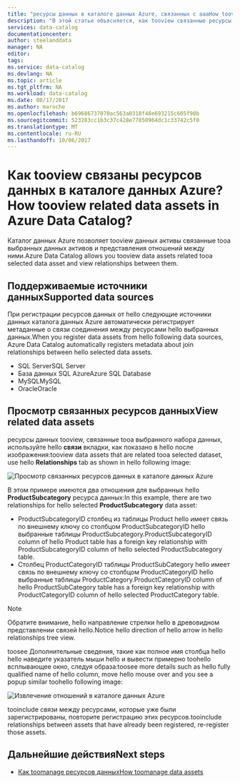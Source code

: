 ```yaml
---
title: "ресурсы данных в каталоге данных Azure, связанных с aaaHow tooview | Документы Microsoft"
description: "В этой статье объясняется, как tooview связанные ресурсы данных выбранные данные средства в каталоге данных Azure."
services: data-catalog
documentationcenter: 
author: steelanddata
manager: NA
editor: 
tags: 
ms.service: data-catalog
ms.devlang: NA
ms.topic: article
ms.tgt_pltfrm: NA
ms.workload: data-catalog
ms.date: 08/17/2017
ms.author: maroche
ms.openlocfilehash: b69686737070ac563a0318f48e693215c605f90b
ms.sourcegitcommit: 523283cc1b3c37c428e77850964dc1c33742c5f0
ms.translationtype: MT
ms.contentlocale: ru-RU
ms.lasthandoff: 10/06/2017
---
```

# <a name="how-tooview-related-data-assets-in-azure-data-catalog"></a><span data-ttu-id="b897e-103">Как tooview связаны ресурсов данных в каталоге данных Azure?</span><span class="sxs-lookup"><span data-stu-id="b897e-103">How tooview related data assets in Azure Data Catalog?</span></span>
<span data-ttu-id="b897e-104">Каталог данных Azure позволяет tooview данных активы связанные tooa выбранных данных активов и представления отношений между ними.</span><span class="sxs-lookup"><span data-stu-id="b897e-104">Azure Data Catalog allows you tooview data assets related tooa selected data asset and view relationships between them.</span></span> 

## <a name="supported-data-sources"></a><span data-ttu-id="b897e-105">Поддерживаемые источники данных</span><span class="sxs-lookup"><span data-stu-id="b897e-105">Supported data sources</span></span> 
<span data-ttu-id="b897e-106">При регистрации ресурсов данных от hello следующие источники данных каталога данных Azure автоматически регистрирует метаданные о связи соединения между ресурсами hello выбранных данных.</span><span class="sxs-lookup"><span data-stu-id="b897e-106">When you register data assets from hello following data sources, Azure Data Catalog automatically registers metadata about join relationships between hello selected data assets.</span></span> 

- <span data-ttu-id="b897e-107">SQL Server</span><span class="sxs-lookup"><span data-stu-id="b897e-107">SQL Server</span></span>
- <span data-ttu-id="b897e-108">База данных SQL Azure</span><span class="sxs-lookup"><span data-stu-id="b897e-108">Azure SQL Database</span></span>
- <span data-ttu-id="b897e-109">MySQL</span><span class="sxs-lookup"><span data-stu-id="b897e-109">MySQL</span></span>
- <span data-ttu-id="b897e-110">Oracle</span><span class="sxs-lookup"><span data-stu-id="b897e-110">Oracle</span></span>

## <a name="view-related-data-assets"></a><span data-ttu-id="b897e-111">Просмотр связанных ресурсов данных</span><span class="sxs-lookup"><span data-stu-id="b897e-111">View related data assets</span></span>
<span data-ttu-id="b897e-112">ресурсы данных tooview, связанные tooa выбранного набора данных, используйте hello **связи** вкладки, как показано в hello после изображения:</span><span class="sxs-lookup"><span data-stu-id="b897e-112">tooview data assets that are related tooa selected dataset, use hello **Relationships** tab as shown in hello following image:</span></span> 

![Просмотр связанных ресурсов данных в каталоге данных Azure](media\data-catalog-how-to-view-related-data-assets\relationships-tab.png)

<span data-ttu-id="b897e-114">В этом примере имеются два отношения для выбранных hello **ProductSubcategory** ресурса данных:</span><span class="sxs-lookup"><span data-stu-id="b897e-114">In this example, there are two relationships for hello selected **ProductSubcategory** data asset:</span></span> 

- <span data-ttu-id="b897e-115">ProductSubcategoryID столбец из таблицы Product hello имеет связь по внешнему ключу со столбцом ProductSubcategoryID hello выбранные таблицы ProductSubcategory.</span><span class="sxs-lookup"><span data-stu-id="b897e-115">ProductSubcategoryID column of hello Product table has a foreign key relationship with ProductSubcategoryID column of hello selected ProductSubcategory table.</span></span> 
- <span data-ttu-id="b897e-116">Столбец ProductCategoryID таблицы ProductSubCategory hello имеет связь по внешнему ключу со столбцом ProductCategoryID hello выбранные таблицы ProductCategory.</span><span class="sxs-lookup"><span data-stu-id="b897e-116">ProductCategoryID column of hello ProductSubCategory table has a foreign key relationship with ProductCategoryID column of hello selected ProductCategory table.</span></span>

> [!NOTE]
> <span data-ttu-id="b897e-117">Обратите внимание, hello направление стрелки hello в древовидном представлении связей hello.</span><span class="sxs-lookup"><span data-stu-id="b897e-117">Notice hello direction of hello arrow in hello relationships tree view.</span></span>  

<span data-ttu-id="b897e-118">toosee Дополнительные сведения, такие как полное имя столбца hello hello наведите указатель мыши hello и вывести примерно toohello всплывающее окно, следуя образа:</span><span class="sxs-lookup"><span data-stu-id="b897e-118">toosee more details such as hello fully qualified name of hello column, move hello mouse over and you see a popup similar toohello following image:</span></span> 

![Извлечение отношений в каталоге данных Azure](media\data-catalog-how-to-view-related-data-assets\relationship-popup.png)

<span data-ttu-id="b897e-120">tooinclude связи между ресурсами, которые уже были зарегистрированы, повторите регистрацию этих ресурсов.</span><span class="sxs-lookup"><span data-stu-id="b897e-120">tooinclude relationships between assets that have already been registered, re-register those assets.</span></span>

## <a name="next-steps"></a><span data-ttu-id="b897e-121">Дальнейшие действия</span><span class="sxs-lookup"><span data-stu-id="b897e-121">Next steps</span></span>
- [<span data-ttu-id="b897e-122">Как toomanage ресурсов данных</span><span class="sxs-lookup"><span data-stu-id="b897e-122">How toomanage data assets</span></span>](data-catalog-how-to-manage.md)
